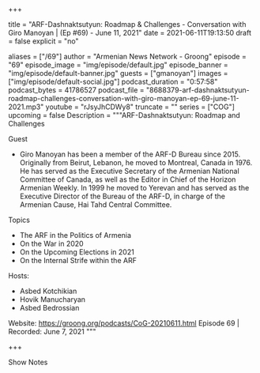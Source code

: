 
+++

title = "ARF-Dashnaktsutyun: Roadmap & Challenges - Conversation with Giro Manoyan | (Ep #69) - June 11, 2021"
date = 2021-06-11T19:13:50
draft = false
explicit = "no"

aliases = ["/69"]
author = "Armenian News Network - Groong"
episode = "69"
episode_image = "img/episode/default.jpg"
episode_banner = "img/episode/default-banner.jpg"
guests = ["gmanoyan"]
images = ["img/episode/default-social.jpg"]
podcast_duration = "0:57:58"
podcast_bytes = 41786527
podcast_file = "8688379-arf-dashnaktsutyun-roadmap-challenges-conversation-with-giro-manoyan-ep-69-june-11-2021.mp3"
youtube = "rJsyJhCDWy8"
truncate = ""
series = ["COG"]
upcoming = false
Description = """ARF-Dashnaktsutyun: Roadmap and Challenges

Guest
* Giro Manoyan has been a member of the ARF-D Bureau since 2015. Originally from Beirut, Lebanon, he moved to Montreal, Canada in 1976. He has served as the Executive Secretary of the Armenian National Committee of Canada, as well as the Editor in Chief of the Horizon Armenian Weekly. In 1999 he moved to Yerevan and has served as the Executive Director of the Bureau of the ARF-D, in charge of the Armenian Cause, Hai Tahd Central Committee.

Topics
* The ARF in the Politics of Armenia
* On the War in 2020
* On the Upcoming Elections in 2021
* On the Internal Strife within the ARF

Hosts:
* Asbed Kotchikian
* Hovik Manucharyan
* Asbed Bedrossian 

Website: https://groong.org/podcasts/CoG-20210611.html
Episode 69 | Recorded: June 7, 2021
"""

+++

Show Notes

